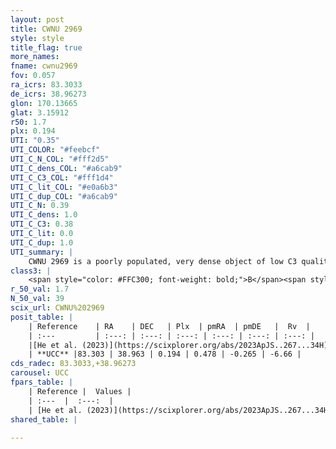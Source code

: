 ```yaml
---
layout: post
title: CWNU 2969
style: style
title_flag: true
more_names: 
fname: cwnu2969
fov: 0.057
ra_icrs: 83.3033
de_icrs: 38.96273
glon: 170.13665
glat: 3.15912
r50: 1.7
plx: 0.194
UTI: "0.35"
UTI_COLOR: "#feebcf"
UTI_C_N_COL: "#fff2d5"
UTI_C_dens_COL: "#a6cab9"
UTI_C_C3_COL: "#fff1d4"
UTI_C_lit_COL: "#e0a6b3"
UTI_C_dup_COL: "#a6cab9"
UTI_C_N: 0.39
UTI_C_dens: 1.0
UTI_C_C3: 0.38
UTI_C_lit: 0.0
UTI_C_dup: 1.0
UTI_summary: |
    CWNU 2969 is a poorly populated, very dense object of low C3 quality. It was recently reported in the literature.
class3: |
    <span style="color: #FFC300; font-weight: bold;">B</span><span style="color: red; font-weight: bold;">C</span>
r_50_val: 1.7
N_50_val: 39
scix_url: CWNU%202969
posit_table: |
    | Reference    | RA    | DEC   | Plx  | pmRA  | pmDE   |  Rv  |
    | :---         | :---: | :---: | :---: | :---: | :---: | :---: |
    |[He et al. (2023)](https://scixplorer.org/abs/2023ApJS..267...34H) | 83.303 | 38.965 | 0.195 | 0.492 | -0.271 | -6.66 |
    | **UCC** |83.303 | 38.963 | 0.194 | 0.478 | -0.265 | -6.66 | 
cds_radec: 83.3033,+38.96273
carousel: UCC
fpars_table: |
    | Reference |  Values |
    | :---  |  :---:  |
    | [He et al. (2023)](https://scixplorer.org/abs/2023ApJS..267...34H) | `A0=2.45, m-M=13.6, logA=8.0` |
shared_table: |
    
---
```

